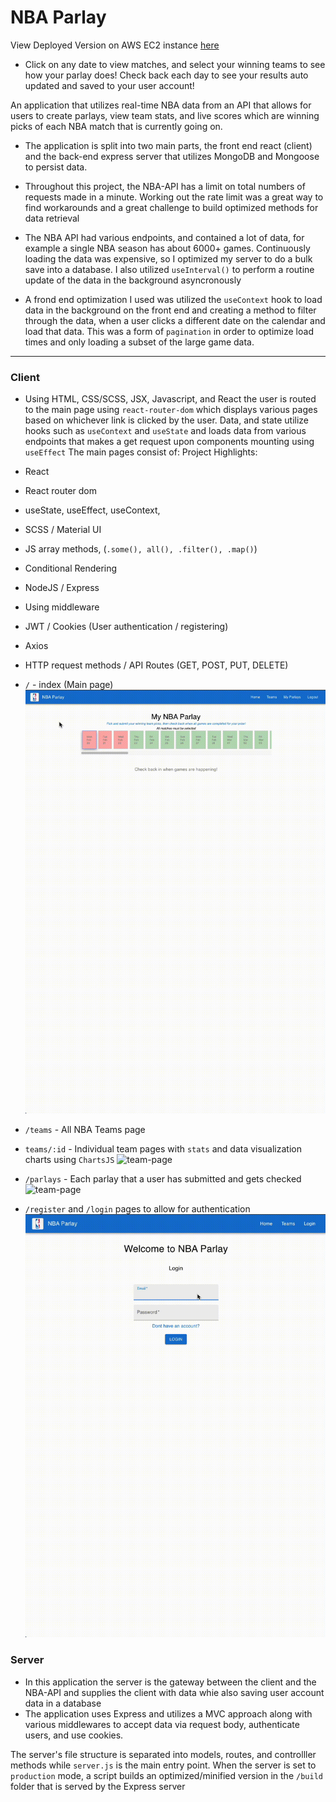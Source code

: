 # NBA Parlay
View Deployed Version on AWS EC2 instance [here](http://34.222.48.98:4001/)

* Click on any date to view matches, and select your winning teams to see how your parlay does! Check back each day to see your results auto updated and saved to your user account!

An application that utilizes real-time NBA data from an API that allows for users to create parlays, view team stats, and live scores which are winning picks of each NBA match that is currently going on.
* The application is split into two main parts, the front end react (client) and the back-end express server that utilizes MongoDB and Mongoose to persist data.

* Throughout this project, the NBA-API has a limit on total numbers of requests made in a minute. Working out the rate limit was a great way to find workarounds and a great challenge to build optimized methods for data retrieval

* The NBA API had various endpoints, and contained a lot of data, for example a single NBA season has about 6000+ games. Continuously loading the data was expensive, so I optimized my server to do a bulk save into a database. I also utilized `useInterval()` to perform a routine update of the data in the background asyncronously

* A frond end optimization I used was utilized the `useContext` hook to load data in the background on the front end and creating a method to filter through the data, when a user clicks a different date on the calendar and load that data. This was a form of `pagination` in order to optimize load times and only loading a subset of the large game data.

---
### Client
* Using HTML, CSS/SCSS, JSX, Javascript, and React the user is routed to the main page using `react-router-dom` which displays various pages based on whichever link is clicked by the user. Data, and state utilize hooks such as `useContext` and `useState` and loads data from various endpoints that makes a get request upon components mounting using `useEffect` The main pages consist of:
Project Highlights:
* React
* React router dom
* useState, useEffect, useContext, 
* SCSS / Material UI
* JS array methods, (`.some(), all(), .filter(), .map()`)
* Conditional Rendering 
* NodeJS / Express
* Using middleware
* JWT / Cookies (User authentication / registering)
* Axios
* HTTP request methods  / API Routes (GET, POST, PUT, DELETE)



* `/` - index (Main page)
![main-page](./assets/main-page-gif.gif)
* `/teams` - All NBA Teams page
* `teams/:id` - Individual team pages with `stats` and data visualization charts using `ChartsJS` 
![team-page](./assets/team-page-gif.gif)

* `/parlays` - Each parlay that a user has submitted and gets checked
![team-page](./assets/parlay-page-gif.gif)


* `/register` and `/login` pages to allow for authentication
![team-page](./assets/login-gif.gif)

### Server
* In this application the server is the gateway between the client and the NBA-API and supplies the client with data whie also saving user account data in a database
* The application uses Express and utilizes a MVC approach along with various middlewares to accept data via request body, authenticate users, and use cookies.

The server's file structure is separated into models, routes, and controlller methods while `server.js` is the main entry point. When the server is set to `production` mode, a script builds an optimized/minified version in the `/build` folder that is served by the Express server
